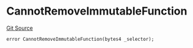# CannotRemoveImmutableFunction
[Git Source](https://github.com/thrackle-io/aquifi-rules-v1/blob/e484b68f1ca0d10ffe5b3b006faff195ef61dcb9/src/client/token/handler/diamond/HandlerDiamondLib.sol)


```solidity
error CannotRemoveImmutableFunction(bytes4 _selector);
```

